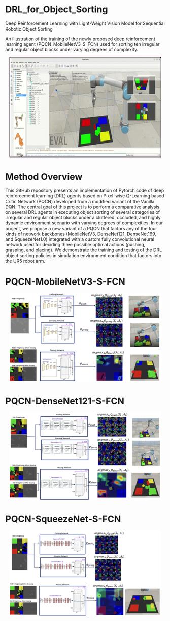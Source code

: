# DRL_for_Object_Sorting
Deep Reinforcement Learning with Light-Weight Vision Model for Sequential Robotic Object Sorting

An illustration of the training of the newly proposed deep reinforcement learning agent (PQCN_MobileNetV3_S_FCN) used for sorting ten irregular and regular object blocks under varying degrees of complexity. 

<!-- ![Method Overview](method.png?raw=true) -->
<div align="center"><img src="img/PQCN_MobileNetV3_S_FCN_object_sorting.gif" width="95%"/></div>

# Method Overview
This GitHub repository presents an implementation of Pytorch code of deep reinforcement learning (DRL) agents based on Pixel-wise Q-Learning based Critic Network (PQCN) developed from a modified variant of the Vanilla DQN. The central goal of this project is to perform a comparative analysis on several DRL agents in executing object sorting of several categories of irregular and regular object blocks under a cluttered, occluded, and highly dynamic environment scenario with varying degrees of complexities. In our project, we propose a new variant of a PQCN that factors any of the four kinds of network backbones (MobileNetV3, DenseNet121, DenseNet169, and SqueezeNet1.0) integrated with a custom fully convolutional neural network used for deciding three 
possible optimal actions (pushing, grasping, and placing).
We demonstrate the training and testing of the DRL object sorting policies in simulation environment condition that factors into the UR5 robot arm. 

# PQCN-MobileNetV3-S-FCN
<!-- ![Method Overview](method.png?raw=true) -->
<div align="center"><img src="img/MobileNetV3_L.png" width="95%"/></div>

# PQCN-DenseNet121-S-FCN
<!-- ![Method Overview](method.png?raw=true) -->
<div align="center"><img src="img/densen.png" width="95%"/></div>

# PQCN-SqueezeNet-S-FCN
<!-- ![Method Overview](method.png?raw=true) -->
<div align="center"><img src="img/sqn.png" width="95%"/></div>


